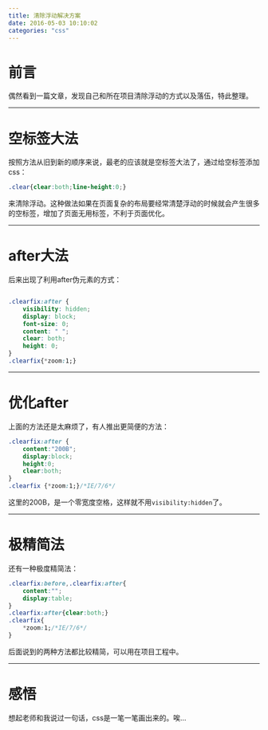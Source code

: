 ```yaml
---
title: 清除浮动解决方案
date: 2016-05-03 10:10:02
categories: "css"
---
```


# **前言**

偶然看到一篇文章，发现自己和所在项目清除浮动的方式以及落伍，特此整理。

---

# **空标签大法**

按照方法从旧到新的顺序来说，最老的应该就是空标签大法了，通过给空标签添加css：
``` css
.clear{clear:both;line-height:0;}
```

来清除浮动。这种做法如果在页面复杂的布局要经常清楚浮动的时候就会产生很多的空标签，增加了页面无用标签，不利于页面优化。

---

# **after大法**

后来出现了利用after伪元素的方式：

``` css

.clearfix:after { 
    visibility: hidden; 
    display: block; 
    font-size: 0; 
    content: " "; 
    clear: both; 
    height: 0; 
} 
.clearfix{*zoom:1;}
```

---

# **优化after**

上面的方法还是太麻烦了，有人推出更简便的方法：

``` css
.clearfix:after { 
    content:"200B"; 
    display:block; 
    height:0; 
    clear:both; 
} 
.clearfix {*zoom:1;}/*IE/7/6*/
```

这里的200B，是一个零宽度空格，这样就不用`visibility:hidden`了。

---

# **极精简法**

还有一种极度精简法：

``` css
.clearfix:before,.clearfix:after{ 
    content:""; 
    display:table; 
} 
.clearfix:after{clear:both;} 
.clearfix{ 
    *zoom:1;/*IE/7/6*/ 
}
```

后面说到的两种方法都比较精简，可以用在项目工程中。

---

# **感悟**

想起老师和我说过一句话，css是一笔一笔画出来的。唉...